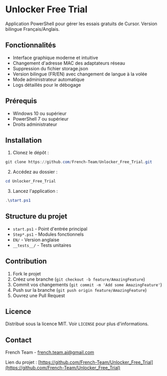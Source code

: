 # Unlocker Free Trial

Application PowerShell pour gérer les essais gratuits de Cursor. Version bilingue Français/Anglais.

## Fonctionnalités

- Interface graphique moderne et intuitive
- Changement d'adresse MAC des adaptateurs réseau
- Suppression du fichier storage.json
- Version bilingue (FR/EN) avec changement de langue à la volée
- Mode administrateur automatique
- Logs détaillés pour le débogage

## Prérequis

- Windows 10 ou supérieur
- PowerShell 7 ou supérieur
- Droits administrateur

## Installation

1. Clonez le dépôt :
```powershell
git clone https://github.com/French-Team/Unlocker_Free_Trial.git
```

2. Accédez au dossier :
```powershell
cd Unlocker_Free_Trial
```

3. Lancez l'application :
```powershell
.\start.ps1
```

## Structure du projet

- `start.ps1` - Point d'entrée principal
- `Step*.ps1` - Modules fonctionnels
- `EN/` - Version anglaise
- `__tests__/` - Tests unitaires

## Contribution

1. Fork le projet
2. Créez une branche (`git checkout -b feature/AmazingFeature`)
3. Commit vos changements (`git commit -m 'Add some AmazingFeature'`)
4. Push sur la branche (`git push origin feature/AmazingFeature`)
5. Ouvrez une Pull Request

## Licence

Distribué sous la licence MIT. Voir `LICENSE` pour plus d'informations.

## Contact

French Team - french.team.ai@gmail.com

Lien du projet : [https://github.com/French-Team/Unlocker_Free_Trial](https://github.com/French-Team/Unlocker_Free_Trial) 
